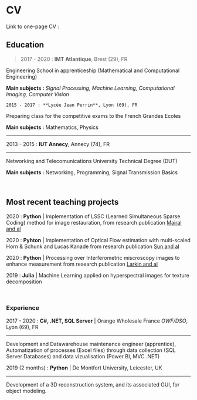 # CV

Link to one-page CV : 

## Education

> 2017 - 2020 : **IMT Atlantique**, Brest (29), FR 

Engineering School in apprenticeship (Mathematical and Computational Engineering) 

**Main subjects :** *Signal Processing, Machine Learning, Computational Imaging, Computer Vision*

```
2015 - 2017 : **Lycée Jean Perrin**, Lyon (69), FR 
```
Preparing class for the competitive exams to the French Grandes Ecoles 

**Main subjects :** Mathematics, Physics

---
2013 - 2015 : **IUT Annecy**, Annecy (74), FR 

---
Networking and Telecomunications University Technical Degree (DUT) 

**Main subjects :** Networking, Programming, Signal Transmission Basics

<br/>

## Most recent teaching projects

2020 : **Python** | Implementation of LSSC (Learned Simultaneous Sparse Coding) method for image restauration, from research publication [Mairal and al](https://www.di.ens.fr/~fbach/iccv09_mairal.pdf)

2020 : **Pyhton** | Implementation of Optical Flow estimation with multi-scaled Horn & Schunk and Lucas Kanade from research publication [Sun and al](https://cs.brown.edu/people/dqsun/pubs/cvpr_2010_flow.pdf)

2020 : **Python** | Processing over Interferometric miscroscopy images to enhance measurement from research publication [Larkin and al](https://www.osapublishing.org/josaa/abstract.cfm?uri=josaa-13-4-832)

2019 : **Julia** | Machine Learning applied on hyperspectral images for texture decomposition

<br/>

### Experience

2017 - 2020 : **C#, .NET, SQL Server** | Orange Wholesale France *OWF/DSO*, Lyon (69), FR

---
Development and Datawarehouse maintenance engineer (apprentice), Automatization of processes (Excel files) through data collection (SQL Server Databases) and data vizualisation (Power BI, MVC .NET)

2019 (2 months) : **Python** | De Montfort University, Leicester, UK

---
Development of a 3D reconstruction system, and its associated GUI, for object modeling.
